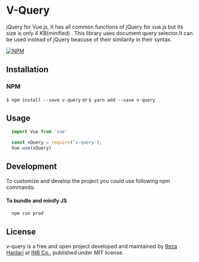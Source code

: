 # V-Query
jQuery for Vue.js, It has all common functions of jQuery for vue.js but its size is only 4 KB(minified) . This library uses document query selector.It can be used instead of jQuery beacuse of their similarity in their syntax.

[![NPM](https://nodei.co/npm/v-query.png)](https://npmjs.org/package/v-query)

## Installation
### NPM
`$ npm install --save v-query`
or
`$ yarn add --save v-query`

## Usage

```javascript
  import Vue from 'vue'

  const vQuery = require('v-query');
  Vue.use(vQuery)

```



## Development
To customize and develop the project you could use following npm commands:



#### To bundle and minify JS
```bash
  npm run prod
```



## License
v-query is a free and open project developed and maintained by [Reza Haidari](https://github.com/RezaHaidari) at [INB Co.](http://inb-co.com), published under MIT license.



